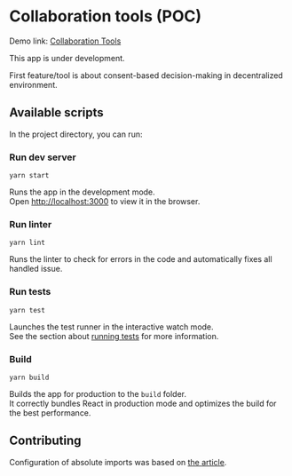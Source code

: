 # Collaboration tools (POC)

Demo link: [Collaboration Tools](https://dev-familia.github.io/collaboration-tools/)

This app is under development.

First feature/tool is about consent-based decision-making in decentralized environment. 

## Available scripts

In the project directory, you can run:

### Run dev server

``` 
yarn start
```

Runs the app in the development mode.\
Open [http://localhost:3000](http://localhost:3000) to view it in the browser.

### Run linter

```
yarn lint
```

Runs the linter to check for errors in the code and automatically fixes all handled issue.

### Run tests

```
yarn test
```

Launches the test runner in the interactive watch mode.\
See the section about [running tests](https://facebook.github.io/create-react-app/docs/running-tests) for more information.

### Build

```
yarn build
```

Builds the app for production to the `build` folder.\
It correctly bundles React in production mode and optimizes the build for the best performance.

## Contributing

Configuration of absolute imports was based on [the article](https://medium.com/hackernoon/absolute-imports-with-create-react-app-4c6cfb66c35d).   


